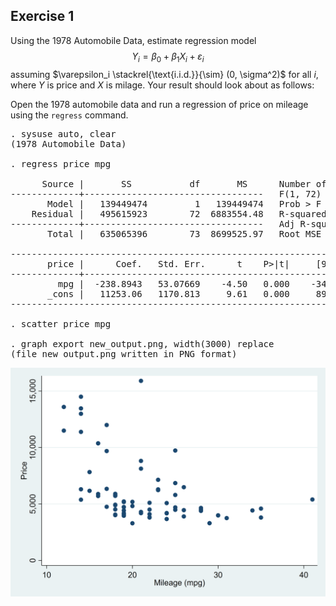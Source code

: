 ## Exercise 1
Using the 1978 Automobile Data, estimate regression model
$$
    Y_i = \beta_0 + \beta_1 X_i + \varepsilon_i
$$
assuming $\varepsilon_i \stackrel{\text{i.i.d.}}{\sim} (0, \sigma^2)$ 
for all $i$, where $Y$ is price and $X$ is milage. Your result should
look about as follows:

Open the 1978 automobile data and run a regression of price on mileage
using the `regress` command.
<pre id="stlog-1" class="stlog"><samp>. sysuse auto, clear
(1978 Automobile Data)

. regress price mpg

      Source |       SS           df       MS      Number of obs   =        74
-------------+----------------------------------   F(1, 72)        =     20.26
       Model |   139449474         1   139449474   Prob &gt; F        =    0.0000
    Residual |   495615923        72  6883554.48   R-squared       =    0.2196
-------------+----------------------------------   Adj R-squared   =    0.2087
       Total |   635065396        73  8699525.97   Root MSE        =    2623.7

------------------------------------------------------------------------------
       price |      Coef.   Std. Err.      t    P&gt;|t|     [95% Conf. Interval]
-------------+----------------------------------------------------------------
         mpg |  -238.8943   53.07669    -4.50   0.000    -344.7008   -133.0879
       _cons |   11253.06   1170.813     9.61   0.000     8919.088    13587.03
------------------------------------------------------------------------------

. scatter price mpg

. graph export new_output.png, width(3000) replace
(file new_output.png written in PNG format)
</samp></pre>
![png](/images/new_output.png)
<script type="text/x-mathjax-config">
    MathJax.Hub.Config({ tex2jax: {inlineMath: [['$','$'], ['\\(','\\)']]} });
</script>
<script type="text/javascript"
    src="https://cdn.mathjax.org/mathjax/latest/MathJax.js?config=TeX-AMS_CHTML">
</script>
